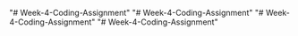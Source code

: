 "# Week-4-Coding-Assignment" 
"# Week-4-Coding-Assignment" 
"# Week-4-Coding-Assignment" 
"# Week-4-Coding-Assignment" 
